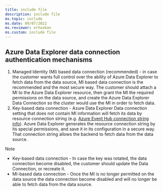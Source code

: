 ```yaml
---
title: include file
description: include file
ms.topic: include
ms.date: 09/07/2022
ms.reviewer: orhasban
ms.custom: include file
---
```

## Azure Data Explorer data connection authentication mechanisms
1. Managed Identity (MI) based data connection (recommended) - in case the customer wants full control over the ability of Azure Data Explorer to fetch data from the data source, MI based data connection is the recommended and the most secure way. The customer should attach a MI to the Azure Data Explorer resource, then grant the MI the required permissions on the data source, and create the Azure Data Explorer Data Connection so the cluster would use the MI in order to fetch data. 
1. Key-based data connection - Azure Data Explorer Data connection setting that does not contain MI information will fetch its data by resource connection string (e.g. [Azure Event Hub connection string info](/azure/event-hubs/event-hubs-get-connection-string)). Azure Data Explorer generates the resource connection string by its special permissions, and save it in its configuration in a secure way. That connection string allows the backend to fetch data from the data source. 

> [!NOTE]
>
> * Key-based data connection - In case the key was rotated, the data connection become disabled, the customer should update the Data Connection, or recreate it.
> * MI-based data connection - Once the MI is no longer permitted on the data source the data connection become disabled and will no longer be able to fetch data from the data source.

